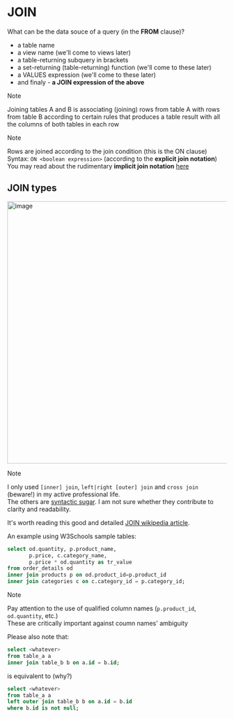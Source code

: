 # JOIN

What can be the data souce of a query (in the **FROM** clause)?
- a table name
- a view name (we'll come to views later)
- a table-returning subquery in brackets 
- a set-returning (table-returning) function (we'll come to these later)
- a VALUES expression (we'll come to these later)
- and finaly - **a JOIN expression of the above**

> [!NOTE]
> Joining tables A and B is associating (joining) rows from table A with rows from table B according to certain rules that produces a table result with all the columns of both tables in each row

> [!NOTE]
> Rows are joined according to the join condition (this is the ON clause)  
> Syntax: `ON <boolean expression>` (according to the **explicit join notation**)  
> You may read about the rudimentary **implicit join notation** [here](https://www.cybertec-postgresql.com/en/postgressql-implicit-vs-explicit-joins/)

## JOIN types
<img width="600" alt="image" src="https://github.com/user-attachments/assets/518b13ae-524a-474d-8657-2a1d871ffb32" />  

> [!NOTE]
> I only used `[inner] join`, `left|right [outer] join` and `cross join` (beware!) in my active professional life.  
> The others are [syntactic sugar](https://en.wikipedia.org/wiki/Syntactic_sugar). I am not sure whether they contribute to clarity and readability.

It's worth reading this good and detailed [JOIN wikipedia article](https://en.wikipedia.org/wiki/Join_(SQL)).

An example using W3Schools sample tables:  
```sql
select od.quantity, p.product_name,
       p.price, c.category_name,
       p.price * od.quantity as tr_value
from order_details od 
inner join products p on od.product_id=p.product_id
inner join categories c on c.category_id = p.category_id;
```
> [!NOTE]
> Pay attention to the use of qualified column names (`p.product_id`, `od.quantity`, etc.)  
> These are critically important against coumn names' ambiguity

Please also note that:
```sql
select <whatever>
from table_a a
inner join table_b b on a.id = b.id;
```
is equivalent to (why?)
```sql
select <whatever>
from table_a a
left outer join table_b b on a.id = b.id
where b.id is not null;
```
